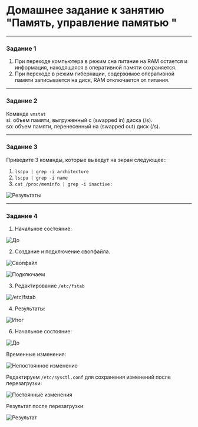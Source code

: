 # Домашнее задание к занятию "Память, управление памятью "

---

### Задание 1

1) При переходе компьютера в режим сна питание на RAM остается и информация, находящаяся в оперативной памяти сохраняется.
2) При переходе в режим гибернации, содержимое оперативной памяти записывается на диск, RAM отключается от питания.

---

### Задание 2

Команда `vmstat`  
si: объем памяти, выгруженный с (swapped in) диска (/s).  
so: объем памяти, перенесенный на (swapped out) диск (/s).  

---

### Задание 3

Приведите 3 команды, которые выведут на экран следующее::

1) `lscpu | grep -i architecture`
2) `lscpu | grep -i name`
3) `cat /proc/meminfo | grep -i inactive:`

![](images/2-04/task_3.png "Результаты")

---

### Задание 4

1) Начальное состояние:

![](images/2-04/task_4_before.png "До")

2) Создание и подключение свопфайла.

![](images/2-04/task_4_fallocate.png "Свопфайл")

![](images/2-04/task_4_swapon.png "Подключаем")

3) Редактирование `/etc/fstab`

![](images/2-04/task_4_fstab.png "/etc/fstab")

4) Результаты:

![](images/2-04/task_4_results.png "Итог")

6) Начальное состояние:

![](images/2-04/task_4_swappiness_before.png "До")

Временные изменения:  

![](images/2-04/task_4_swappiness_change.png "Непостоянное изменение")

Редактируем `/etc/sysctl.conf` для сохранения изменений после перезагрузки:

![](images/2-04/task_4_persistent_swappiness.png "Постоянные изменения")

Результат после перезагрузки:

![](images/2-04/task_4_swappiness_result.png "Результат")

